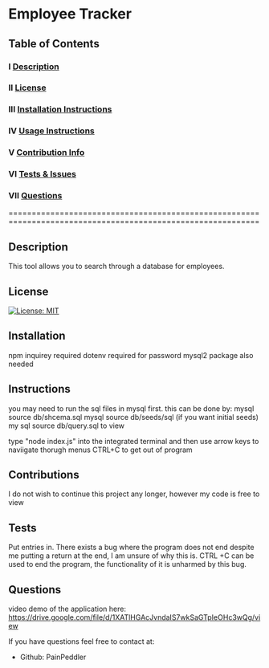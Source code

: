 # Employee Tracker
  
  ## Table of Contents
  
  ### I   [Description](#description)
  ### II  [License](#license)
  ### III [Installation Instructions](#installation)
  ### IV  [Usage Instructions](#instructions)
  ### V   [Contribution Info](#contributions)
  ### VI  [Tests & Issues](#tests)
  ### VII [Questions](#questions)
  

  ============================================================================================================
  ## Description
 This tool allows you to search through a database for employees.
  ## License
  [![License: MIT](https://img.shields.io/badge/License-MIT-yellow.svg)](https://opensource.org/licenses/MIT)
  ## Installation
  npm inquirey required
  dotenv required for password
  mysql2 package also needed

  ## Instructions
  you may need to run the sql files in mysql first. this can be done by:
  mysql source db/shcema.sql
  mysql source db/seeds/sql (if you want initial seeds)
  my sql source db/query.sql to view
  
  type "node index.js" into the integrated terminal and then use arrow keys to naviigate thorugh menus
  CTRL+C to get out of program
  ## Contributions
  I do not wish to continue this project any longer, however my code is free to view
  ## Tests
  Put entries in.
  There exists a bug where the program does not end despite me putting a return at the end, I am unsure of why this is. CTRL +C can be used to end the program, the functionality of it is unharmed by this bug.
  ## Questions
  video demo of the application here: https://drive.google.com/file/d/1XATlHGAcJvndaIS7wkSaGTpIeOHc3wQg/view
  
  If you have questions feel free to contact at:
  - Github: PainPeddler
